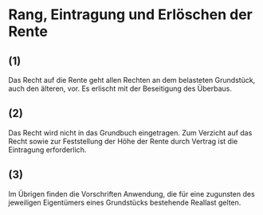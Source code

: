 # Rang, Eintragung und Erlöschen der Rente



## (1)

 Das Recht auf die Rente geht allen Rechten an dem belasteten Grundstück, auch den älteren, vor. Es erlischt mit der Beseitigung des Überbaus.

## (2)

 Das Recht wird nicht in das Grundbuch eingetragen. Zum Verzicht auf das Recht sowie zur Feststellung der Höhe der Rente durch Vertrag ist die Eintragung erforderlich.

## (3)

 Im Übrigen finden die Vorschriften Anwendung, die für eine zugunsten des jeweiligen Eigentümers eines Grundstücks bestehende Reallast gelten. 

